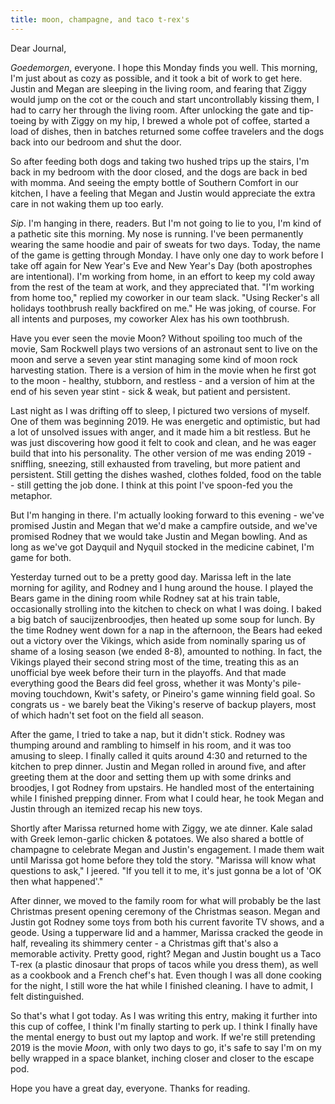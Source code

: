 ```yaml
---
title: moon, champagne, and taco t-rex's
---
```


Dear Journal,

*Goedemorgen*, everyone. I hope this Monday finds you well. This
morning, I'm just about as cozy as possible, and it took a bit of work
to get here. Justin and Megan are sleeping in the living room, and
fearing that Ziggy would jump on the cot or the couch and start
uncontrollably kissing them, I had to carry her through the living room.
After unlocking the gate and tip-toeing by with Ziggy on my hip, I
brewed a whole pot of coffee, started a load of dishes, then in batches
returned some coffee travelers and the dogs back into our bedroom and
shut the door.

So after feeding both dogs and taking two hushed trips up the stairs,
I'm back in my bedroom with the door closed, and the dogs are back in
bed with momma. And seeing the empty bottle of Southern Comfort in our
kitchen, I have a feeling that Megan and Justin would appreciate the
extra care in not waking them up too early.

*Sip*. I'm hanging in there, readers. But I'm not going to lie to you,
I'm kind of a pathetic site this morning. My nose is running. I've been
permanently wearing the same hoodie and pair of sweats for two days.
Today, the name of the game is getting through Monday. I have only one
day to work before I take off again for New Year's Eve and New Year's
Day (both apostrophes are intentional). I'm working from home, in an
effort to keep my cold away from the rest of the team at work, and they
appreciated that. "I'm working from home too," replied my coworker in
our team slack. "Using Recker's all holidays toothbrush really backfired
on me." He was joking, of course. For all intents and purposes, my
coworker Alex has his own toothbrush.

Have you ever seen the movie Moon? Without spoiling too much of the
movie, Sam Rockwell plays two versions of an astronaut sent to live on
the moon and serve a seven year stint managing some kind of moon rock
harvesting station. There is a version of him in the movie when he first
got to the moon - healthy, stubborn, and restless - and a version of him
at the end of his seven year stint - sick & weak, but patient and
persistent.

Last night as I was drifting off to sleep, I pictured two versions of
myself. One of them was beginning 2019. He was energetic and optimistic,
but had a lot of unsolved issues with anger, and it made him a bit
restless. But he was just discovering how good it felt to cook and
clean, and he was eager build that into his personality. The other
version of me was ending 2019 - sniffling, sneezing, still exhausted
from traveling, but more patient and persistent. Still getting the
dishes washed, clothes folded, food on the table - still getting the job
done. I think at this point I've spoon-fed you the metaphor.

But I'm hanging in there. I'm actually looking forward to this evening -
we've promised Justin and Megan that we'd make a campfire outside, and
we've promised Rodney that we would take Justin and Megan bowling. And
as long as we've got Dayquil and Nyquil stocked in the medicine cabinet,
I'm game for both.

Yesterday turned out to be a pretty good day. Marissa left in the late
morning for agility, and Rodney and I hung around the house. I played
the Bears game in the dining room while Rodney sat at his train table,
occasionally strolling into the kitchen to check on what I was doing. I
baked a big batch of saucijzenbroodjes, then heated up some soup for
lunch. By the time Rodney went down for a nap in the afternoon, the
Bears had eeked out a victory over the Vikings, which aside from
nominally sparing us of shame of a losing season (we ended 8-8),
amounted to nothing. In fact, the Vikings played their second string
most of the time, treating this as an unofficial bye week before their
turn in the playoffs. And that made everything good the Bears did feel
gross, whether it was Monty's pile-moving touchdown, Kwit's safety, or
Pineiro's game winning field goal. So congrats us - we barely beat the
Viking's reserve of backup players, most of which hadn't set foot on the
field all season.

After the game, I tried to take a nap, but it didn't stick. Rodney was
thumping around and rambling to himself in his room, and it was too
amusing to sleep. I finally called it quits around 4:30 and returned to
the kitchen to prep dinner. Justin and Megan rolled in around five, and
after greeting them at the door and setting them up with some drinks and
broodjes, I got Rodney from upstairs. He handled most of the
entertaining while I finished prepping dinner. From what I could hear,
he took Megan and Justin through an itemized recap his new toys.

Shortly after Marissa returned home with Ziggy, we ate dinner. Kale
salad with Greek lemon-garlic chicken & potatoes. We also shared a
bottle of champagne to celebrate Megan and Justin's engagement. I made
them wait until Marissa got home before they told the story. "Marissa
will know what questions to ask," I jeered. "If you tell it to me, it's
just gonna be a lot of 'OK then what happened'."

After dinner, we moved to the family room for what will probably be the
last Christmas present opening ceremony of the Christmas season. Megan
and Justin got Rodney some toys from both his current favorite TV shows,
and a geode. Using a tupperware lid and a hammer, Marissa cracked the
geode in half, revealing its shimmery center - a Christmas gift that's
also a memorable activity. Pretty good, right? Megan and Justin bought
us a Taco T-rex (a plastic dinosaur that props of tacos while you dress
them), as well as a cookbook and a French chef's hat. Even though I was
all done cooking for the night, I still wore the hat while I finished
cleaning. I have to admit, I felt distinguished.

So that's what I got today. As I was writing this entry, making it
further into this cup of coffee, I think I'm finally starting to perk
up. I think I finally have the mental energy to bust out my laptop and
work. If we're still pretending 2019 is the movie *Moon*, with only two
days to go, it's safe to say I'm on my belly wrapped in a space blanket,
inching closer and closer to the escape pod.

Hope you have a great day, everyone. Thanks for reading.

